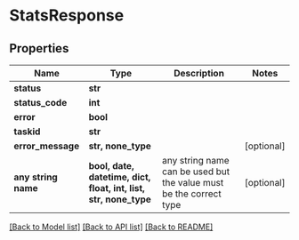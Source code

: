# StatsResponse


## Properties
Name | Type | Description | Notes
------------ | ------------- | ------------- | -------------
**status** | **str** |  | 
**status_code** | **int** |  | 
**error** | **bool** |  | 
**taskid** | **str** |  | 
**error_message** | **str, none_type** |  | [optional] 
**any string name** | **bool, date, datetime, dict, float, int, list, str, none_type** | any string name can be used but the value must be the correct type | [optional]

[[Back to Model list]](../README.md#documentation-for-models) [[Back to API list]](../README.md#documentation-for-api-endpoints) [[Back to README]](../README.md)


